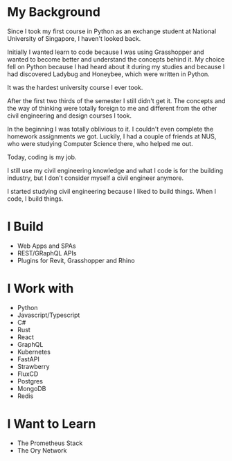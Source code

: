 # My Background
Since I took my first course in Python as an exchange student at National University of Singapore, I haven't looked back.

Initially I wanted learn to code because I was using Grasshopper and wanted to become better and understand the concepts behind it.
My choice fell on Python because I had heard about it during my studies and because I had discovered Ladybug and Honeybee, which were written in Python.

It was the hardest university course I ever took.

After the first two thirds of the semester I still didn't get it.
The concepts and the way of thinking were totally foreign to me and different from the other civil engineering and design courses I took.

In the beginning I was totally oblivious to it. I couldn't even complete the homework assignments we got.
Luckily, I had a couple of friends at NUS, who were studying Computer Science there, who helped me out.

Today, coding is my job.

I still use my civil engineering knowledge and what I code is for the building industry, but I don't consider myself a civil engineer anymore.

I started studying civil engineering because I liked to build things. 
When I code, I build things.

# I Build
- Web Apps and SPAs
- REST/GRaphQL APIs
- Plugins for Revit, Grasshopper and Rhino

# I Work with
- Python
- Javascript/Typescript
- C#
- Rust
- React
- GraphQL
- Kubernetes
- FastAPI
- Strawberry
- FluxCD
- Postgres
- MongoDB
- Redis

# I Want to Learn
- The Prometheus Stack
- The Ory Network
